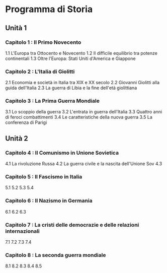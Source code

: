 # Programma di Storia

## Unità 1

### Capitolo 1 : Il Primo Novecento
1.1 L'Europa tra Ottocento e Novecento
1.2 Il difficile equilibrio tra potenze continentali
1.3 Oltre l'Europa: Stati Uniti d'America e Giappone

### Capitolo 2 : L'Italia di Giolitti
2.1 Economia e società in Italia tra XIX e XX secolo
2.2 Giovanni Giolitti alla guida dell'Italia
2.3 La guerra di Libia e la fine dell'età giolittiana

### Capitolo 3 : La Prima Guerra Mondiale
3.1 Lo scoppio della guerra
3.2 L'entrata in guerra dell'Italia
3.3 Quattro anni di feroci combattimenti
3.4 Le caratteristiche della nuova guerra
3.5 La conferenza di Parigi


## Unità 2

### Capitolo 4 : Il Comunismo in Unione Sovietica
4.1 La rivoluzione Russa
4.2 La guerra civile e la nascita dell'Unione Sov
4.3

### Capitolo 5 : Il Fascismo in Italia
5.1
5.2
5.3
5.4

### Capitolo 6 : Il Nazismo in Germania
6.1
6.2
6.3

### Capitolo 7 : La cristi delle democrazie e delle relazioni internazionali
7.1
7.2
7.3
7.4

### Capitolo 8 : La seconda guerra mondiale
8.1
8.2
8.3
8.4
8.5

<!--stackedit_data:
eyJoaXN0b3J5IjpbLTIwNDk0NTc5NTksLTg1ODczNzcyMSw1Mj
kzODQ1MTksMTkxNjA3MTg1OSwtMjA4ODc0NjYxMiw3MzA5OTgx
MTZdfQ==
-->